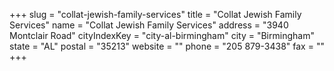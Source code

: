 +++
slug = "collat-jewish-family-services"
title = "Collat Jewish Family Services"
name = "Collat Jewish Family Services"
address = "3940 Montclair Road"
cityIndexKey = "city-al-birmingham"
city = "Birmingham"
state = "AL"
postal = "35213"
website = ""
phone = "205 879-3438"
fax = ""
+++
